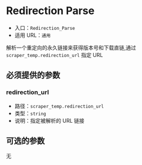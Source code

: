 # Redirection Parse

* 入口：`Redirection_Parse`
* 适用 URL：`通用`

解析一个重定向的永久链接来获得版本号和下载直链,通过 `scraper_temp.redirection_url` 指定 URL

## 必须提供的参数

### redirection_url

* 路径：`scraper_temp.redirection_url`
* 类型：`string`
* 说明：指定被解析的 URL 链接

## 可选的参数

无